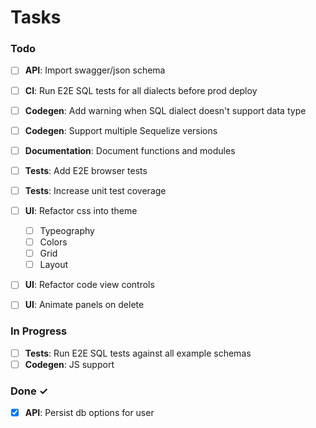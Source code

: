 # Tasks

### Todo

- [ ] **API**: Import swagger/json schema

- [ ] **CI**: Run E2E SQL tests for all dialects before prod deploy

- [ ] **Codegen**: Add warning when SQL dialect doesn't support data type
- [ ] **Codegen**: Support multiple Sequelize versions

- [ ] **Documentation**: Document functions and modules

- [ ] **Tests**: Add E2E browser tests
- [ ] **Tests**: Increase unit test coverage

- [ ] **UI**: Refactor css into theme
  - [ ] Typeography
  - [ ] Colors
  - [ ] Grid
  - [ ] Layout
- [ ] **UI**: Refactor code view controls
- [ ] **UI**: Animate panels on delete

### In Progress

- [ ] **Tests**: Run E2E SQL tests against all example schemas
- [ ] **Codegen**: JS support

### Done ✓

- [x] **API**: Persist db options for user
